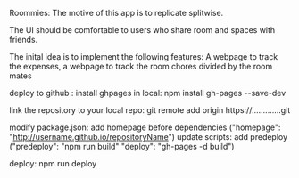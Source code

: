 Roommies: The motive of this app is to replicate splitwise.

The UI should be comfortable to users who share room and spaces with friends.

The inital idea is to implement the following features: A webpage to track the expenses, a webpage to track the room chores divided by the room mates

deploy to github :
install ghpages in local: npm install gh-pages --save-dev

link the repository to your local repo: git remote add origin https://.............git

modify package.json: add homepage before dependencies ("homepage": "http://username.github.io/repositoryName")
                     update scripts: add predeploy ("predeploy": "npm run build"
                                                    "deploy": "gh-pages -d build")

deploy: npm run deploy